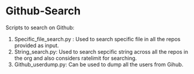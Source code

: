 # Github-Search

Scripts to search on Github:
1) Specific_file_search.py : Used to search specific file in all the repos provided as input.
2) String_search.py: Used to search sepcific string across all the repos in the org and also considers ratelimit for searching.
3) Github_userdump.py: Can be used to dump all the users from Gihub.
